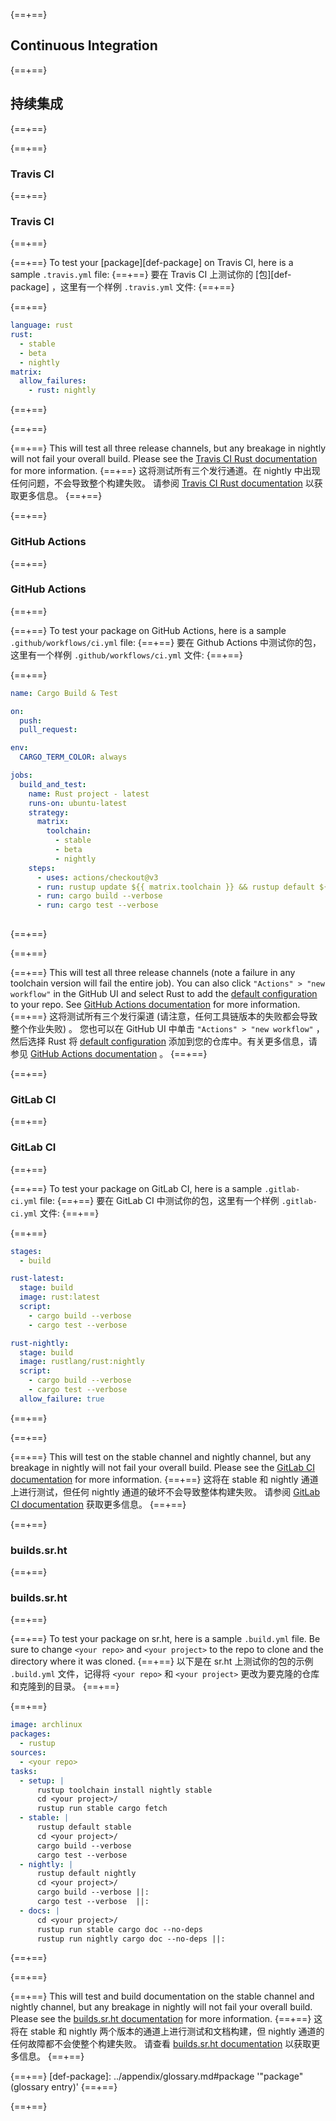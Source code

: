 {==+==}
## Continuous Integration
{==+==}
## 持续集成
{==+==}

{==+==}
### Travis CI
{==+==}
### Travis CI
{==+==}

{==+==}
To test your [package][def-package] on Travis CI, here is a sample
`.travis.yml` file:
{==+==}
要在 Travis CI 上测试你的 [包][def-package] ，这里有一个样例 `.travis.yml` 文件:
{==+==}

{==+==}
```yaml
language: rust
rust:
  - stable
  - beta
  - nightly
matrix:
  allow_failures:
    - rust: nightly
```
{==+==}

{==+==}


{==+==}
This will test all three release channels, but any breakage in nightly
will not fail your overall build. Please see the [Travis CI Rust
documentation](https://docs.travis-ci.com/user/languages/rust/) for more
information.
{==+==}
这将测试所有三个发行通道。在 nightly 中出现任何问题，不会导致整个构建失败。
请参阅 [Travis CI Rust documentation](https://docs.travis-ci.com/user/languages/rust/) 以获取更多信息。
{==+==}


{==+==}
### GitHub Actions
{==+==}
### GitHub Actions
{==+==}


{==+==}
To test your package on GitHub Actions, here is a sample `.github/workflows/ci.yml` file:
{==+==}
要在 Github Actions 中测试你的包，这里有一个样例 `.github/workflows/ci.yml` 文件:
{==+==}

{==+==}
```yaml
name: Cargo Build & Test

on:
  push:
  pull_request:

env: 
  CARGO_TERM_COLOR: always

jobs:
  build_and_test:
    name: Rust project - latest
    runs-on: ubuntu-latest
    strategy:
      matrix:
        toolchain:
          - stable
          - beta
          - nightly
    steps:
      - uses: actions/checkout@v3
      - run: rustup update ${{ matrix.toolchain }} && rustup default ${{ matrix.toolchain }}
      - run: cargo build --verbose
      - run: cargo test --verbose
  
```
{==+==}

{==+==}


{==+==}
This will test all three release channels (note a failure in any toolchain version will fail the entire job). You can also click `"Actions" > "new workflow"` in the GitHub UI and select Rust to add the [default configuration](https://github.com/actions/starter-workflows/blob/main/ci/rust.yml) to your repo. See [GitHub Actions documentation](https://docs.github.com/en/actions) for more information.
{==+==}
这将测试所有三个发行渠道 (请注意，任何工具链版本的失败都会导致整个作业失败) 。
您也可以在 GitHub UI 中单击 `"Actions" > "new workflow"` ，然后选择 Rust 将 [default configuration](https://github.com/actions/starter-workflows/blob/main/ci/rust.yml) 添加到您的仓库中。有关更多信息，请参见 [GitHub Actions documentation](https://docs.github.com/en/actions) 。
{==+==}

{==+==}
### GitLab CI
{==+==}
### GitLab CI
{==+==}

{==+==}
To test your package on GitLab CI, here is a sample `.gitlab-ci.yml` file:
{==+==}
要在 GitLab CI 中测试你的包，这里有一个样例 `.gitlab-ci.yml` 文件:
{==+==}


{==+==}
```yaml
stages:
  - build

rust-latest:
  stage: build
  image: rust:latest
  script:
    - cargo build --verbose
    - cargo test --verbose

rust-nightly:
  stage: build
  image: rustlang/rust:nightly
  script:
    - cargo build --verbose
    - cargo test --verbose
  allow_failure: true
```
{==+==}

{==+==}


{==+==}
This will test on the stable channel and nightly channel, but any
breakage in nightly will not fail your overall build. Please see the
[GitLab CI documentation](https://docs.gitlab.com/ce/ci/yaml/index.html) for more
information.
{==+==}
这将在 stable 和 nightly 通道上进行测试，但任何 nightly 通道的破坏不会导致整体构建失败。
请参阅 [GitLab CI documentation](https://docs.gitlab.com/ce/ci/yaml/index.html) 获取更多信息。
{==+==}


{==+==}
### builds.sr.ht
{==+==}
### builds.sr.ht
{==+==}

{==+==}
To test your package on sr.ht, here is a sample `.build.yml` file.
Be sure to change `<your repo>` and `<your project>` to the repo to clone and
the directory where it was cloned.
{==+==}
以下是在 sr.ht 上测试你的包的示例 `.build.yml` 文件，记得将 `<your repo>` 和 `<your project>` 更改为要克隆的仓库和克隆到的目录。
{==+==}


{==+==}
```yaml
image: archlinux
packages:
  - rustup
sources:
  - <your repo>
tasks:
  - setup: |
      rustup toolchain install nightly stable
      cd <your project>/
      rustup run stable cargo fetch
  - stable: |
      rustup default stable
      cd <your project>/
      cargo build --verbose
      cargo test --verbose
  - nightly: |
      rustup default nightly
      cd <your project>/
      cargo build --verbose ||:
      cargo test --verbose  ||:
  - docs: |
      cd <your project>/
      rustup run stable cargo doc --no-deps
      rustup run nightly cargo doc --no-deps ||:
```
{==+==}

{==+==}


{==+==}
This will test and build documentation on the stable channel and nightly
channel, but any breakage in nightly will not fail your overall build. Please
see the [builds.sr.ht documentation](https://man.sr.ht/builds.sr.ht/) for more
information.
{==+==}
这将在 stable 和 nightly 两个版本的通道上进行测试和文档构建，但 nightly 通道的任何故障都不会使整个构建失败。
请查看 [builds.sr.ht documentation](https://man.sr.ht/builds.sr.ht/) 以获取更多信息。
{==+==}

{==+==}
[def-package]:  ../appendix/glossary.md#package  '"package" (glossary entry)'
{==+==}

{==+==}
